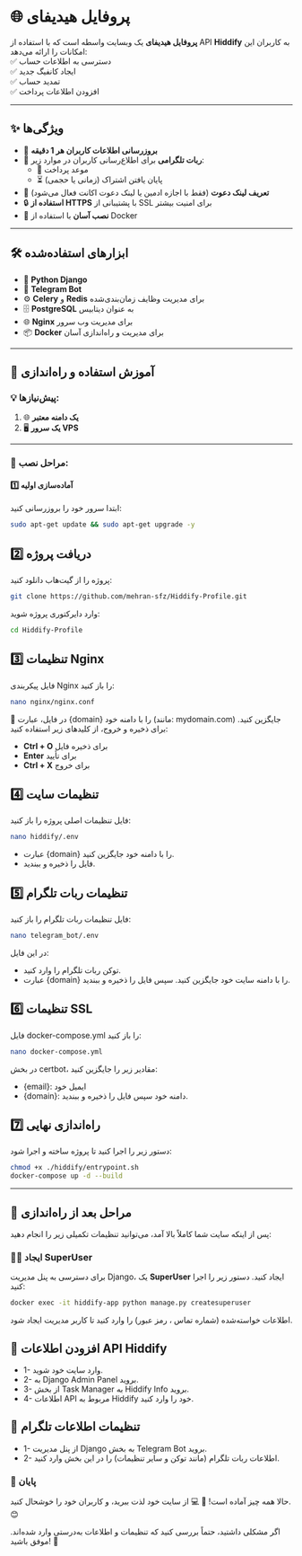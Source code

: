 # 🌐 پروفایل هیدیفای

**پروفایل هیدیفای** یک وبسایت واسطه است که با استفاده از API **Hiddify** به کاربران این امکانات را ارائه می‌دهد:  
✅ دسترسی به اطلاعات حساب  
✅ ایجاد کانفیگ جدید  
✅ تمدید حساب  
✅ افزودن اطلاعات پرداخت  

---

## ✨ ویژگی‌ها

- 🔄 **بروزرسانی اطلاعات کاربران هر 1 دقیقه**
- 🤖 **ربات تلگرامی** برای اطلاع‌رسانی کاربران در موارد زیر:
  - 📅 موعد پرداخت
  - ⏳ پایان یافتن اشتراک (زمانی یا حجمی)
- 🔗 **تعریف لینک دعوت** (فقط با اجازه ادمین یا لینک دعوت اکانت فعال می‌شود)
- 🔒 **استفاده از HTTPS** با پشتیبانی از SSL برای امنیت بیشتر
- 🚀 **نصب آسان** با استفاده از Docker

---

## 🛠 ابزارهای استفاده‌شده

- 🐍 **Python Django**
- 💬 **Telegram Bot**
- ⚙️ **Celery** و **Redis** برای مدیریت وظایف زمان‌بندی‌شده
- 🗄 **PostgreSQL** به عنوان دیتابیس
- 🌐 **Nginx** برای مدیریت وب سرور
- 📦 **Docker** برای مدیریت و راه‌اندازی آسان

---

## 📖 آموزش استفاده و راه‌اندازی

### 💡 پیش‌نیازها:
1. 🌐 **یک دامنه معتبر**
2. 🖥 **یک سرور VPS**

---

### 🚀 مراحل نصب:

#### 1️⃣ آماده‌سازی اولیه
ابتدا سرور خود را بروزرسانی کنید:
```bash
sudo apt-get update && sudo apt-get upgrade -y

```

## 2️⃣ دریافت پروژه
پروژه را از گیت‌هاب دانلود کنید:
```bash
git clone https://github.com/mehran-sfz/Hiddify-Profile.git
```
وارد دایرکتوری پروژه شوید:
```bash
cd Hiddify-Profile
```

## 3️⃣ تنظیمات Nginx
فایل پیکربندی Nginx را باز کنید:
```bash
nano nginx/nginx.conf
```
🔄 در فایل، عبارت {domain} را با دامنه خود (مانند: mydomain.com) جایگزین کنید.
برای ذخیره و خروج، از کلیدهای زیر استفاده کنید:
- **Ctrl + O** برای ذخیره فایل
- **Enter** برای تأیید
- **Ctrl + X** برای خروج

## 4️⃣ تنظیمات سایت
فایل تنظیمات اصلی پروژه را باز کنید:

```bash
nano hiddify/.env
```
- عبارت {domain} را با دامنه خود جایگزین کنید.
- فایل را ذخیره و ببندید.

## 5️⃣ تنظیمات ربات تلگرام
فایل تنظیمات ربات تلگرام را باز کنید:
``` bash
nano telegram_bot/.env
```
در این فایل:

- توکن ربات تلگرام را وارد کنید.
- عبارت {domain} را با دامنه سایت خود جایگزین کنید. سپس فایل را ذخیره و ببندید.

## 6️⃣ تنظیمات SSL
فایل docker-compose.yml را باز کنید:

```bash
nano docker-compose.yml
```

در بخش certbot، مقادیر زیر را جایگزین کنید:

- {email}: ایمیل خود
- {domain}: دامنه خود
سپس فایل را ذخیره و ببندید.

## 7️⃣ راه‌اندازی نهایی
دستور زیر را اجرا کنید تا پروژه ساخته و اجرا شود:

```bash
chmod +x ./hiddify/entrypoint.sh
docker-compose up -d --build
```


---

## 🎯 مراحل بعد از راه‌اندازی

پس از اینکه سایت شما کاملاً بالا آمد، می‌توانید تنظیمات تکمیلی زیر را انجام دهید:

### 🧑‍💻 ایجاد SuperUser
برای دسترسی به پنل مدیریت Django، یک **SuperUser** ایجاد کنید. دستور زیر را اجرا کنید:
```bash
docker exec -it hiddify-app python manage.py createsuperuser
```
اطلاعات خواسته‌شده (شماره تماس ، رمز عبور) را وارد کنید تا کاربر مدیریت ایجاد شود.

## 🔧 افزودن اطلاعات API Hiddify
- 1- وارد سایت خود شوید.
- 2- به Django Admin Panel بروید.
- 3- از بخش Task Manager به Hiddify Info بروید.
- 4- اطلاعات API مربوط به Hiddify خود را وارد کنید.

## 🤖 تنظیمات اطلاعات تلگرام
- 1- از پنل مدیریت Django به بخش Telegram Bot بروید.
- 2- اطلاعات ربات تلگرام (مانند توکن و سایر تنظیمات) را در این بخش وارد کنید.

### 🎉 پایان
حالا همه چیز آماده است! 🌟
💻 از سایت خود لذت ببرید، و کاربران خود را خوشحال کنید. 😊

اگر مشکلی داشتید، حتماً بررسی کنید که تنظیمات و اطلاعات به‌درستی وارد شده‌اند.
موفق باشید! 🚀

